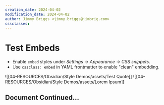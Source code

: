 ```yaml
---
creation_date: 2024-04-02
modification_date: 2024-04-02
author: Jimmy Briggs <jimmy.briggs@jimbrig.com>
cssclasses:
---
```


# Test Embeds

- Enable `embed` styles under *Settings → Appearance → CSS snippets*.
- Use `cssclass: embed` in YAML frontmatter to enable "clean" embedding.

![[04-RESOURCES/Obsidian/Style Demos/assets/Test Quote]]
![[04-RESOURCES/Obsidian/Style Demos/assets/Lorem Ipsum]]

## Document Continued...
